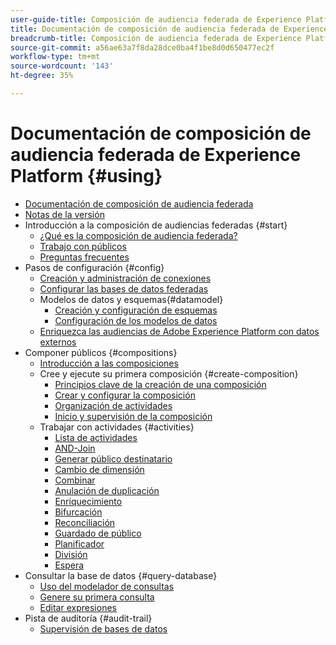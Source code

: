 ```yaml
---
user-guide-title: Composición de audiencia federada de Experience Platform
title: Documentación de composición de audiencia federada de Experience Platform
breadcrumb-title: Composición de audiencia federada de Experience Platform
source-git-commit: a56ae63a7f8da28dce0ba4f1be8d0d650477ec2f
workflow-type: tm+mt
source-wordcount: '143'
ht-degree: 35%

---
```



# Documentación de composición de audiencia federada de Experience Platform {#using}

+ [Documentación de composición de audiencia federada](home.md)
+ [Notas de la versión](start/release-notes.md)
+ Introducción a la composición de audiencias federadas {#start}
   + [¿Qué es la composición de audiencia federada?](start/get-started.md)
   + [Trabajo con públicos](start/audiences.md)
   + [Preguntas frecuentes](start/faq.md)
+ Pasos de configuración {#config}
   + [Creación y administración de conexiones](connections/connections.md)
   + [Configurar las bases de datos federadas](connections/federated-db.md)
   + Modelos de datos y esquemas{#datamodel}
      + [Creación y configuración de esquemas](customer/schemas.md)
      + [Configuración de los modelos de datos](data-management/gs-models.md)
   + [Enriquezca las audiencias de Adobe Experience Platform con datos externos](connections/destinations.md)
+ Componer públicos {#compositions}
   + [Introducción a las composiciones](compositions/gs-compositions.md)
   + Cree y ejecute su primera composición {#create-composition}
      + [Principios clave de la creación de una composición](compositions/gs-composition-creation.md)
      + [Crear y configurar la composición](compositions/create-composition.md)
      + [Organización de actividades](compositions/orchestrate-activities.md)
      + [Inicio y supervisión de la composición](compositions/start-monitor-composition.md)
   + Trabajar con actividades {#activities}
      + [Lista de actividades](compositions/activities/about-activities.md)
      + [AND-Join](compositions/activities/and-join.md)
      + [Generar público destinatario](compositions/activities/build-audience.md)
      + [Cambio de dimensión](compositions/activities/change-dimension.md)
      + [Combinar](compositions/activities/combine.md)
      + [Anulación de duplicación](compositions/activities/deduplication.md)
      + [Enriquecimiento](compositions/activities/enrichment.md)
      + [Bifurcación](compositions/activities/fork.md)
      + [Reconciliación](compositions/activities/reconciliation.md)
      + [Guardado de público](compositions/activities/save-audience.md)
      + [Planificador](compositions/activities/scheduler.md)
      + [División](compositions/activities/split.md)
      + [Espera](compositions/activities/wait.md)
+ Consultar la base de datos {#query-database}
   + [Uso del modelador de consultas](query/query-modeler-overview.md)
   + [Genere su primera consulta](query/build-query.md)
   + [Editar expresiones](query/expression-editor.md)
+ Pista de auditoría {#audit-trail}
   + [Supervisión de bases de datos](admin/audit-trail.md)
